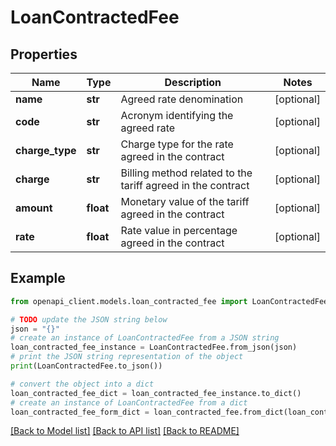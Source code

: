 # LoanContractedFee


## Properties

Name | Type | Description | Notes
------------ | ------------- | ------------- | -------------
**name** | **str** | Agreed rate denomination | [optional] 
**code** | **str** | Acronym identifying the agreed rate | [optional] 
**charge_type** | **str** | Charge type for the rate agreed in the contract | [optional] 
**charge** | **str** | Billing method related to the tariff agreed in the contract | [optional] 
**amount** | **float** | Monetary value of the tariff agreed in the contract | [optional] 
**rate** | **float** | Rate value in percentage agreed in the contract | [optional] 

## Example

```python
from openapi_client.models.loan_contracted_fee import LoanContractedFee

# TODO update the JSON string below
json = "{}"
# create an instance of LoanContractedFee from a JSON string
loan_contracted_fee_instance = LoanContractedFee.from_json(json)
# print the JSON string representation of the object
print(LoanContractedFee.to_json())

# convert the object into a dict
loan_contracted_fee_dict = loan_contracted_fee_instance.to_dict()
# create an instance of LoanContractedFee from a dict
loan_contracted_fee_form_dict = loan_contracted_fee.from_dict(loan_contracted_fee_dict)
```
[[Back to Model list]](../README.md#documentation-for-models) [[Back to API list]](../README.md#documentation-for-api-endpoints) [[Back to README]](../README.md)


